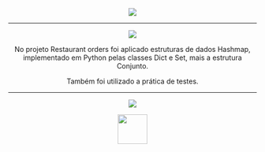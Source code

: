 <div align="center">

<img src="https://img.shields.io/static/v1?label=Projeto&message=Restaurant Orders&color=orange&style=for-the-badge&logo=github"/>

---   

<img src="https://img.shields.io/static/v1?label=Objetivo&message=Contexto&color=blue&style=for-the-badge&logo=github"/>
<p></p>

No projeto Restaurant orders foi aplicado estruturas de dados Hashmap, implementado em Python pelas classes Dict e Set, mais a estrutura Conjunto. 

Também foi utilizado a prática de testes.

---   
<div align="center">
<img src="https://img.shields.io/static/v1?label=Habilidades Aprendidas&message=Ferramentas e Tecnologias&color=red&style=for-the-badge&logo=github"/>
<p></p>
<img src="https://cdn.jsdelivr.net/gh/devicons/devicon/icons/python/python-original-wordmark.svg" width="60" height="60"//>
</div>
